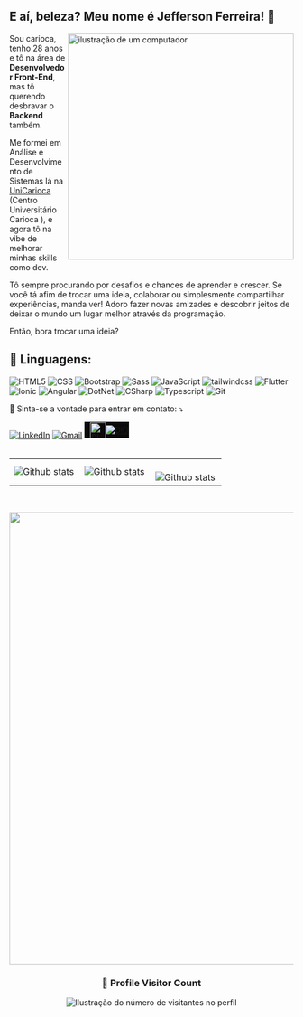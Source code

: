 ## E aí, beleza? Meu nome é <strong>Jefferson Ferreira</strong>! 👋

<img src="https://raw.githubusercontent.com/MicaelliMedeiros/micaellimedeiros/master/image/computer-illustration.png" alt="ilustração de um computador" min-width="400px" max-width="400px" width="400px" align="right">

<p align="left">
Sou carioca, tenho 28 anos e tô na área de <strong>Desenvolvedor Front-End</strong>, mas tô querendo desbravar o <strong>Backend</strong> também.

Me formei em Análise e Desenvolvimento de Sistemas lá na 
<a href="https://www.unicarioca.edu.br" title="UniCarioca" target="_blank">
UniCarioca</a> (Centro Universitário Carioca ), e agora tô na vibe de melhorar minhas skills como dev.

Tô sempre procurando por desafios e chances de aprender e crescer. Se você tá afim de trocar uma ideia, colaborar ou simplesmente compartilhar experiências, manda ver! Adoro fazer novas amizades e descobrir jeitos de deixar o mundo um lugar melhor através da programação.

Então, bora trocar uma ideia?

<h2 align="left">
 🦄 Linguagens:
</h2>

![HTML5](https://img.shields.io/badge/HTML5-E34F26?style=for-the-badge&logo=html5&logoColor=white)
![CSS](https://img.shields.io/badge/CSS3-1572B6?style=for-the-badge&logo=css3&logoColor=white)
![Bootstrap](https://img.shields.io/badge/Bootstrap-563D7C?style=for-the-badge&logo=bootstrap&logoColor=white)
![Sass](https://img.shields.io/badge/Sass-CC6699?style=for-the-badge&logo=sass&logoColor=white)
![JavaScript](https://img.shields.io/badge/JavaScript-F7DF1E?style=for-the-badge&logo=javascript&logoColor=black)
![tailwindcss](https://img.shields.io/badge/Tailwindcss-06B6D4?style=for-the-badge&logo=tailwindcss&logoColor=white)
![Flutter](https://img.shields.io/badge/Flutter-02569B?style=for-the-badge&logo=flutter&logoColor=white)
![Ionic](https://img.shields.io/badge/Ionic-3880FF?style=for-the-badge&logo=ionic&logoColor=white)
![Angular](https://img.shields.io/badge/Angular-E23237?style=for-the-badge&logo=angular&logoColor=white)
![DotNet](https://img.shields.io/badge/DotNet-512BD4?style=for-the-badge&logo=dotnet&logoColor=white)
![CSharp](https://img.shields.io/badge/CSharp-512BD4?style=for-the-badge&logo=csharp&logoColor=white)
![Typescript](https://img.shields.io/badge/TypeScript-007ACC?style=for-the-badge&logo=typescript&logoColor=white)
![Git](https://img.shields.io/badge/Git-E34F26?style=for-the-badge&logo=git&logoColor=white)

<p align="left">
  💌 Sinta-se a vontade para entrar em contato: ⤵️
</p>

<a href="https://www.linkedin.com/in/jefferson-ferreira-8218b0126/" title="LinkedIn" target="_blank">
<img src="https://img.shields.io/badge/LinkedIn-0077B5?style=for-the-badge&logo=linkedin&logoColor=white" alt="LinkedIn"/></a>

<a href="mailto:jefferson14489@gmail.com" title="E-mail de contato" target="_blank">
<img src="https://img.shields.io/badge/Gmail-EA4335?style=for-the-badge&logo=gmail&logoColor=white" alt="Gmail"/></a>


<a href="https://www.dio.me/users/jefferson14489" title="Perfil na plataforma DIO" target="_blank" style="background-color:#0a0a0a;padding-top: 1px; padding-left: 10px;display: inline-flex;align-items: center; justify-content: center;">
<img  height="28" src="https://hermes.digitalinnovation.one/assets/diome/logo-minimized.png" alt="DIO"/>
<img src="https://img.shields.io/badge/DIO-0a0a0a?style=for-the-badge&logoColor=white" alt="DIO"/>
</a>
<br>
<br>
<table>
  <tr>
    <td>
      <img
        align="left"
        src="https://github-readme-stats.vercel.app/api?username=stringercj12&theme=dark&hide_border=false&include_all_commits=true&count_private=true"
        alt="Github stats"
      />
    </td>
    <td>
      <img
        align="left"
        src="https://github-readme-stats.vercel.app/api/top-langs/?username=stringercj12&theme=dark&hide_border=false&include_all_commits=true&count_private=true&layout=compact"
        alt="Github stats"
      />
    </td>
    <td>
      <br />
      <img
        align="left"
        src="https://github-readme-streak-stats.herokuapp.com/?user=stringercj12&theme=dark&hide_border=false"
        alt="Github stats"
      />
    </td>
  </tr>
</table>

<br>

<p align="center">
  <a
    href="https://github.com/ryo-ma/github-profile-trophy"
    title="repositório de troféus"
  >
    <img
      width="800"
      src="https://github-profile-trophy.vercel.app/?username=stringercj12&column=8&theme=darkhub&no-frame=true&no-bg=true"
    />
  </a>
</p>

<div align="center">
  <h3><b>📍 Profile Visitor Count</b></h3>
</div>

<p align="center">
  <img
    src="https://profile-counter.glitch.me/stringercj12/count.svg"
    alt="Ilustração do número de visitantes no perfil"
  />
</p>
